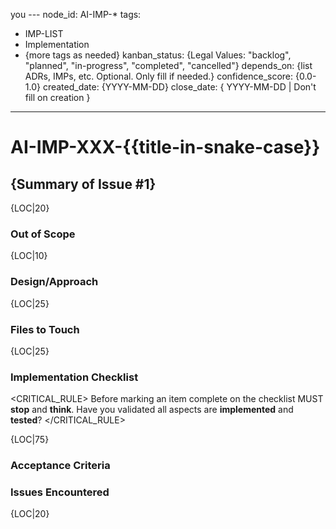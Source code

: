 you ---
node_id: AI-IMP-*
tags:
  - IMP-LIST
  - Implementation
  - {more tags as needed}
kanban_status: {Legal Values: "backlog", "planned", "in-progress", "completed", "cancelled"}
depends_on: {list ADRs, IMPs, etc. Optional. Only fill if needed.}
confidence_score: {0.0-1.0}
created_date: {YYYY-MM-DD}
close_date: { YYYY-MM-DD | Don't fill on creation }
--- 


# AI-IMP-XXX-{{title-in-snake-case}}

<!-- 
Fill out the YAML Frontmatter in full. 
You SHOULD provide your confidence in the accuracy and completeness of your plan on a scale of 0.0 to 1.0.
Fill out all headings below removing these bounded comments.
Be professional in tone. Be concise but complete.
Replace {tags}. {LOC|X} should be replaced by your actual output and indicates the maximum lines per heading. 
--> 

## {Summary of Issue #1}
<!-- 
You MUST define the Current issue, it's scope, and intended remediation
You SHOULD define a single, measurable outcome. What specific state means we are done?
You MAY link to project docs when relevant (eg, adr, imp, log) 
--> 
{LOC|20}

### Out of Scope 
<!-- Explicitly list what is NOT being done. -->
{LOC|10}

### Design/Approach  
<!-- High-level approach, alternatives considered, rationale. Link to diagrams/ADRs. -->
{LOC|25}

### Files to Touch
<!-- 
Implementer SHOULD Review before filling out this document to list the files you have a high confidence will require edits.
This review will help you make better implementation plans.
You MAY provide paths with **extremely** concise reasons. Prefer globs where helpful.
<EXAMPLE>
`src/.../module.ts`: add …
`tests/.../module.spec.ts`: add …
`migrations/20250911_add_index.sql`: new …
</EXAMPLE> 
--> 
{LOC|25}

### Implementation Checklist
<!-- 
Format MUST be a checklist. 
Each item MUST be atomic, verifiable, and executable without ambiguity. Use a simple checklist format. 
<EXAMPLE>
`- [ ]` Action: specific file/function/test with exact change 
</EXAMPLE>
Do not remove the <CRITICAL_RULE> from your final output. Replace {LOC|X} with your checklist. 
--> 

<CRITICAL_RULE>
Before marking an item complete on the checklist MUST **stop** and **think**. Have you validated all aspects are **implemented** and **tested**? 
</CRITICAL_RULE> 

{LOC|75}
 
### Acceptance Criteria
<!-- 
Implementations MUST be validated. The implementer SHOULD use Given-When-Then-(and) testing. 
<EXAMPLE> 
**Scenario:** Customer is placing an online order for sprockets. 
**GIVEN** the online storefront is configured and running. 
**WHEN** A customer places an order for 14 sprockets and we have 18. 
**THEN** The customer gets an order confirmation screen. 
**AND** The inventory is updated and lists 4 remaining.
**AND** The customers credit card is charged.
**THEN** a confirmation email is sent to the customer.
</EXAMPLE> 
You MAY use as many or as few 'THEN AND' patterns as required.  
--> 


### Issues Encountered 
<!-- 
The comments under the 'Issues Encountered' heading are the only comments you MUST not remove 
This section is filled out post work as you fill out the checklists.  
You SHOULD document any issues encountered and resolved during the sprint. 
You MUST document any failed implementations, blockers or missing tests. 
-->  
{LOC|20}

<!-- Repeat the Issue pattern above as needed based on the needs of the users request.  --> 